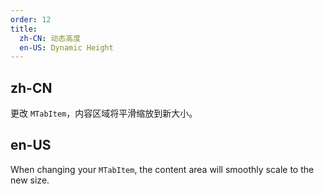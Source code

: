 ```yaml
---
order: 12
title:
  zh-CN: 动态高度
  en-US: Dynamic Height
---
```


## zh-CN

更改 `MTabItem`，内容区域将平滑缩放到新大小。

## en-US

When changing your `MTabItem`, the content area will smoothly scale to the new size.
